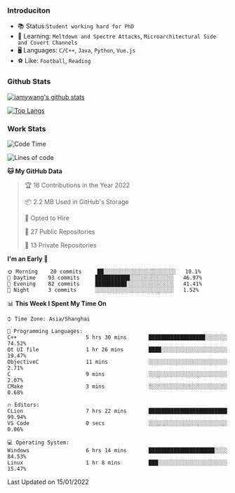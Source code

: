 ### Introduciton

- 📚 Status:`Student working hard for PhD`
- 🔎 Learning: `Meltdown and Spectre Attacks`, `Microarchitectural Side and Covert Channels`
- 🖥️ Languages: `C/C++`, `Java`, `Python`, `Vue.js`
- ⚽ Like: `Football`, `Reading`

### Github Stats

[![iamywang's github stats](https://github-readme-stats.vercel.app/api?username=iamywang&count_private=true&show_icons=true)]()

[![Top Langs](https://github-readme-stats.vercel.app/api/top-langs/?username=iamywang&layout=compact)]()

### Work Stats

<!--START_SECTION:waka-->
![Code Time](http://img.shields.io/badge/Code%20Time-76%20hrs%2046%20mins-blue)

![Lines of code](https://img.shields.io/badge/From%20Hello%20World%20I%27ve%20Written-537%20Thousand%20lines%20of%20code-blue)

**🐱 My GitHub Data** 

> 🏆 16 Contributions in the Year 2022
 > 
> 📦 2.2 MB Used in GitHub's Storage 
 > 
> 💼 Opted to Hire
 > 
> 📜 27 Public Repositories 
 > 
> 🔑 13 Private Repositories  
 > 
**I'm an Early 🐤** 

```text
🌞 Morning    20 commits     ██░░░░░░░░░░░░░░░░░░░░░░░   10.1% 
🌆 Daytime    93 commits     ███████████░░░░░░░░░░░░░░   46.97% 
🌃 Evening    82 commits     ██████████░░░░░░░░░░░░░░░   41.41% 
🌙 Night      3 commits      ░░░░░░░░░░░░░░░░░░░░░░░░░   1.52%

```


📊 **This Week I Spent My Time On** 

```text
⌚︎ Time Zone: Asia/Shanghai

💬 Programming Languages: 
C++                      5 hrs 30 mins       ██████████████████░░░░░░░   74.52% 
Qt UI file               1 hr 26 mins        ████░░░░░░░░░░░░░░░░░░░░░   19.47% 
ObjectiveC               11 mins             ░░░░░░░░░░░░░░░░░░░░░░░░░   2.71% 
C                        9 mins              ░░░░░░░░░░░░░░░░░░░░░░░░░   2.07% 
CMake                    3 mins              ░░░░░░░░░░░░░░░░░░░░░░░░░   0.68%

🔥 Editors: 
CLion                    7 hrs 22 mins       █████████████████████████   99.94% 
VS Code                  0 secs              ░░░░░░░░░░░░░░░░░░░░░░░░░   0.06%

💻 Operating System: 
Windows                  6 hrs 14 mins       █████████████████████░░░░   84.53% 
Linux                    1 hr 8 mins         ███░░░░░░░░░░░░░░░░░░░░░░   15.47%

```


 Last Updated on 15/01/2022
<!--END_SECTION:waka-->
